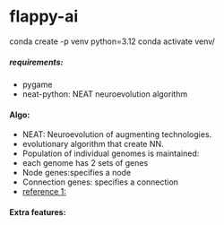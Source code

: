 # flappy-ai

conda create -p venv python=3.12
conda activate venv/
##### requirements:
- pygame
- neat-python: NEAT neuroevolution algorithm


#### Algo: 

- NEAT: Neuroevolution of augmenting technologies.
- evolutionary algorithm that create NN.
- Population of individual genomes is maintained:
- each genome has 2 sets of genes
- Node genes:specifies a node
- Connection genes: specifies a connection
- [reference 1:](https://www.reddit.com/r/IAmA/comments/3xqcrk/im_ken_stanley_artificial_intelligence_professor/) 


#### Extra features: